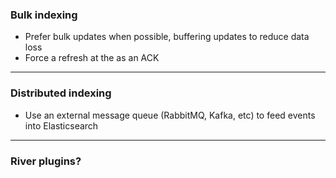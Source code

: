 ### Bulk indexing

* Prefer bulk updates when possible, buffering updates to reduce data loss
* Force a refresh at the as an ACK

---

### Distributed indexing

* Use an external message queue (RabbitMQ, Kafka, etc) to feed events into Elasticsearch

---

### River plugins?
